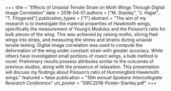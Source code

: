 +++
title = "Effects of Uniaxial Tensile Strain on Moth Wings Through Digital Image Correlation"
date = 2018-04-01
authors = ["M. Stanley", "J. Hajjar", "T. Fitzgerald"]
publication_types = ["1"]
abstract = "The aim of my research is to investigate the material properties of Hawkmoth wings, specifically the measurement of Young’s Modulus and the Poisson’s ratio for bulk pieces of the wing. This was achieved by raising moths, slicing their wings into strips, and measuring the stress and strains during uniaxial tensile testing. Digital image correlation was used to compute the deformation of the wing under constant strain with greater accuracy. While others have investigated small portions of insect wings, a bulk method is novel. Preliminary results possess attributes similar to the outcomes of previous studies, along with the presence of relaxation. This presentation will discuss my findings about Poisson’s ratio of Hummingbird Hawkmoth wings."
featured = false
publication = "*15th annual Spokane Intercollegiate Research Conference*"
url_poster = "SIRC2018-Poster-Stanley.pdf"
+++
